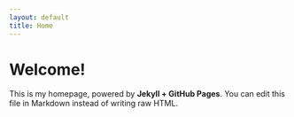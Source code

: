 ```yaml
---
layout: default
title: Home
---
```


# Welcome!

This is my homepage, powered by **Jekyll + GitHub Pages**. You can edit this file in Markdown instead of writing raw HTML.
